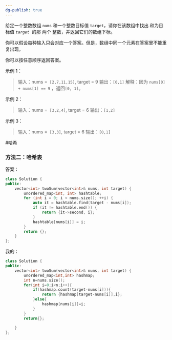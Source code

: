 ```yaml
---
dg-publish: true
---
```

给定一个整数数组 `nums` 和一个整数目标值 `target`，请你在该数组中找出 和为目标值 _`target`_  的那 两个 整数，并返回它们的数组下标。

你可以假设每种输入只会对应一个答案。但是，数组中同一个元素在答案里不能重复出现。

你可以按任意顺序返回答案。

示例 1：
> 输入：nums =` [2,7,11,15]`, target = 9
> 输出：`[0,1]`
> 解释：因为 `nums[0] + nums[1] == 9` ，返回` [0, 1] `。

示例 2：
> 输入：nums =` [3,2,4]`, target = 6
> 输出：`[1,2]`

示例 3：
> 输入：nums =` [3,3]`, target = 6
> 输出：`[0,1]`

#哈希 
### 方法二：哈希表
答案：
```cpp
class Solution {
public:
    vector<int> twoSum(vector<int>& nums, int target) {
        unordered_map<int, int> hashtable;
        for (int i = 0; i < nums.size(); ++i) {
            auto it = hashtable.find(target - nums[i]);
            if (it != hashtable.end()) {
                return {it->second, i};
            }
            hashtable[nums[i]] = i;
        }
        return {};
    }
};
```
我的：
```cpp
class Solution {
public:
    vector<int> twoSum(vector<int>& nums, int target) {
        unordered_map<int,int> hashmap;
        int n=nums.size();
        for(int i=0;i<n;i++){
            if(hashmap.count(target-nums[i])){
                return {hashmap[target-nums[i]],i};
            }else{
                hashmap[nums[i]]=i;
            }
        }
        return{};
        
    }
};
```